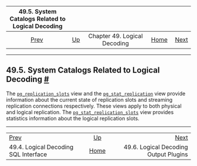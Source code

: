 

|             49.5. System Catalogs Related to Logical Decoding            |                                                           |                              |                                                       |                                                                                     |
| :----------------------------------------------------------------------: | :-------------------------------------------------------- | :--------------------------: | ----------------------------------------------------: | ----------------------------------------------------------------------------------: |
| [Prev](logicaldecoding-sql.html "49.4. Logical Decoding SQL Interface")  | [Up](logicaldecoding.html "Chapter 49. Logical Decoding") | Chapter 49. Logical Decoding | [Home](index.html "PostgreSQL 17devel Documentation") |  [Next](logicaldecoding-output-plugin.html "49.6. Logical Decoding Output Plugins") |

***

## 49.5. System Catalogs Related to Logical Decoding [#](#LOGICALDECODING-CATALOGS)

The [`pg_replication_slots`](view-pg-replication-slots.html "54.19. pg_replication_slots") view and the [`pg_stat_replication`](monitoring-stats.html#MONITORING-PG-STAT-REPLICATION-VIEW "28.2.4. pg_stat_replication") view provide information about the current state of replication slots and streaming replication connections respectively. These views apply to both physical and logical replication. The [`pg_stat_replication_slots`](monitoring-stats.html#MONITORING-PG-STAT-REPLICATION-SLOTS-VIEW "28.2.5. pg_stat_replication_slots") view provides statistics information about the logical replication slots.

***

|                                                                          |                                                           |                                                                                     |
| :----------------------------------------------------------------------- | :-------------------------------------------------------: | ----------------------------------------------------------------------------------: |
| [Prev](logicaldecoding-sql.html "49.4. Logical Decoding SQL Interface")  | [Up](logicaldecoding.html "Chapter 49. Logical Decoding") |  [Next](logicaldecoding-output-plugin.html "49.6. Logical Decoding Output Plugins") |
| 49.4. Logical Decoding SQL Interface                                     |   [Home](index.html "PostgreSQL 17devel Documentation")   |                                               49.6. Logical Decoding Output Plugins |
